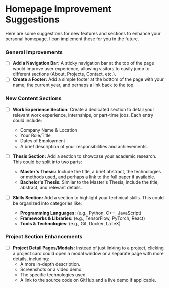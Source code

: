 # Homepage Improvement Suggestions

Here are some suggestions for new features and sections to enhance your personal homepage. I can implement these for you in the future.

### General Improvements

- [ ] **Add a Navigation Bar:** A sticky navigation bar at the top of the page would improve user experience, allowing visitors to easily jump to different sections (About, Projects, Contact, etc.).
- [ ] **Create a Footer:** Add a simple footer at the bottom of the page with your name, the current year, and perhaps a link back to the top.

### New Content Sections

- [ ] **Work Experience Section:** Create a dedicated section to detail your relevant work experience, internships, or part-time jobs. Each entry could include:
    - Company Name & Location
    - Your Role/Title
    - Dates of Employment
    - A brief description of your responsibilities and achievements.

- [ ] **Thesis Section:** Add a section to showcase your academic research. This could be split into two parts:
    - **Master's Thesis:** Include the title, a brief abstract, the technologies or methods used, and perhaps a link to the full paper if available.
    - **Bachelor's Thesis:** Similar to the Master's Thesis, include the title, abstract, and relevant details.

- [ ] **Skills Section:** Add a section to highlight your technical skills. This could be organized into categories like:
    - **Programming Languages:** (e.g., Python, C++, JavaScript)
    - **Frameworks & Libraries:** (e.g., TensorFlow, PyTorch, React)
    - **Tools & Technologies:** (e.g., Git, Docker, LaTeX)

### Project Section Enhancements

- [ ] **Project Detail Pages/Modals:** Instead of just linking to a project, clicking a project card could open a modal window or a separate page with more details, including:
    - A more in-depth description.
    - Screenshots or a video demo.
    - The specific technologies used.
    - A link to the source code on GitHub and a live demo if applicable.
